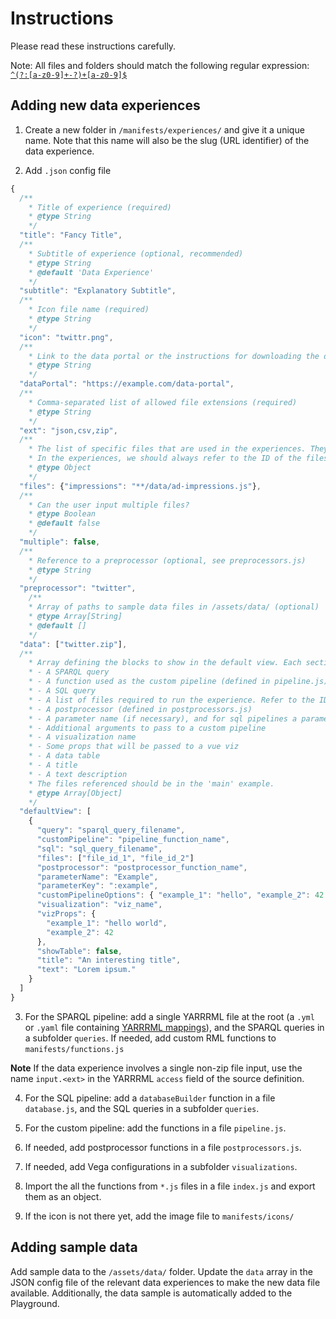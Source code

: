 # Instructions

Please read these instructions carefully.

Note: All files and folders should match the following regular expression: [`^(?:[a-z0-9]+-?)+[a-z0-9]$`](https://regexr.com/63ncg)

## Adding new data experiences

1. Create a new folder in `/manifests/experiences/` and give it a unique name. Note that this name will also be the slug (URL identifier) of the data experience.

2. Add `.json` config file

```js
{
  /**
    * Title of experience (required)
    * @type String
    */
  "title": "Fancy Title",
  /**
    * Subtitle of experience (optional, recommended)
    * @type String
    * @default 'Data Experience'
    */
  "subtitle": "Explanatory Subtitle",
  /**
    * Icon file name (required)
    * @type String
    */
  "icon": "twittr.png",
  /**
    * Link to the data portal or the instructions for downloading the data (optional, recommended)
    * @type String
    */
  "dataPortal": "https://example.com/data-portal",
  /**
    * Comma-separated list of allowed file extensions (required)
    * @type String
    */
  "ext": "json,csv,zip",
  /**
    * The list of specific files that are used in the experiences. They are defined by an ID and a glob.
    * In the experiences, we should always refer to the ID of the files.
    * @type Object
    */
  "files": {"impressions": "**/data/ad-impressions.js"},
  /**
    * Can the user input multiple files?
    * @type Boolean
    * @default false
    */
  "multiple": false,
  /**
    * Reference to a preprocessor (optional, see preprocessors.js)
    * @type String
    */
  "preprocessor": "twitter",
	/**
    * Array of paths to sample data files in /assets/data/ (optional)
    * @type Array[String]
    * @default []
    */
  "data": ["twitter.zip"],
  /**
    * Array defining the blocks to show in the default view. Each section section can have:
    * - A SPARQL query
    * - A function used as the custom pipeline (defined in pipeline.js)
    * - A SQL query
    * - A list of files required to run the experience. Refer to the IDs defined above.
    * - A postprocessor (defined in postprocessors.js)
    * - A parameter name (if necessary), and for sql pipelines a parameter key used in the query (prefixed with :)
    * - Additional arguments to pass to a custom pipeline
    * - A visualization name
    * - Some props that will be passed to a vue viz
    * - A data table
    * - A title
    * - A text description
    * The files referenced should be in the 'main' example.
    * @type Array[Object]
    */
  "defaultView": [
    {
      "query": "sparql_query_filename",
      "customPipeline": "pipeline_function_name",
      "sql": "sql_query_filename",
      "files": ["file_id_1", "file_id_2"]
      "postprocessor": "postprocessor_function_name",
      "parameterName": "Example",
      "parameterKey": ":example",
      "customPipelineOptions": { "example_1": "hello", "example_2": 42 },
      "visualization": "viz_name",
      "vizProps": {
        "example_1": "hello world",
        "example_2": 42
      },
      "showTable": false,
      "title": "An interesting title",
      "text": "Lorem ipsum."
    }
  ]
}
```

3. For the SPARQL pipeline: add a single YARRRML file at the root (a `.yml` or `.yaml` file containing [YARRRML mappings](https://rml.io/yarrrml/)), and the SPARQL queries in a subfolder `queries`. If needed, add custom RML functions to `manifests/functions.js`

**Note**
If the data experience involves a single non-zip file input, use the name `input.<ext>` in the YARRRML `access` field of the source definition.

4. For the SQL pipeline: add a `databaseBuilder` function in a file `database.js`, and the SQL queries in a subfolder `queries`.

5. For the custom pipeline: add the functions in a file `pipeline.js`.

6. If needed, add postprocessor functions in a file `postprocessors.js`.

7. If needed, add Vega configurations in a subfolder `visualizations`.

8. Import the all the functions from `*.js` files in a file `index.js` and export them as an object.

9. If the icon is not there yet, add the image file to `manifests/icons/`

## Adding sample data

Add sample data to the `/assets/data/` folder. Update the `data` array in the JSON config file of the relevant data experiences to make the new data file available. Additionally, the data sample is automatically added to the Playground.
